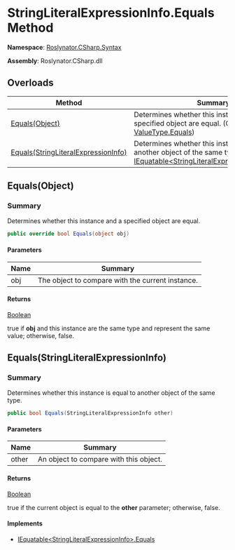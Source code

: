 # StringLiteralExpressionInfo\.Equals Method

**Namespace**: [Roslynator.CSharp.Syntax](../../README.md)

**Assembly**: Roslynator\.CSharp\.dll

## Overloads

| Method | Summary |
| ------ | ------- |
| [Equals(Object)](#Roslynator_CSharp_Syntax_StringLiteralExpressionInfo_Equals_System_Object_) | Determines whether this instance and a specified object are equal\. \(Overrides [ValueType.Equals](https://docs.microsoft.com/en-us/dotnet/api/system.valuetype.equals)\) |
| [Equals(StringLiteralExpressionInfo)](#Roslynator_CSharp_Syntax_StringLiteralExpressionInfo_Equals_Roslynator_CSharp_Syntax_StringLiteralExpressionInfo_) | Determines whether this instance is equal to another object of the same type\. \(Implements [IEquatable\<StringLiteralExpressionInfo>.Equals](https://docs.microsoft.com/en-us/dotnet/api/system.iequatable-1.equals)\) |

## Equals\(Object\)<a name="Roslynator_CSharp_Syntax_StringLiteralExpressionInfo_Equals_System_Object_"></a>

### Summary

Determines whether this instance and a specified object are equal\.

```csharp
public override bool Equals(object obj)
```

#### Parameters

| Name | Summary |
| ---- | ------- |
| obj | The object to compare with the current instance\.  |

#### Returns

[Boolean](https://docs.microsoft.com/en-us/dotnet/api/system.boolean)

true if **obj** and this instance are the same type and represent the same value; otherwise, false\. 

## Equals\(StringLiteralExpressionInfo\)<a name="Roslynator_CSharp_Syntax_StringLiteralExpressionInfo_Equals_Roslynator_CSharp_Syntax_StringLiteralExpressionInfo_"></a>

### Summary

Determines whether this instance is equal to another object of the same type\.

```csharp
public bool Equals(StringLiteralExpressionInfo other)
```

#### Parameters

| Name | Summary |
| ---- | ------- |
| other | An object to compare with this object\. |

#### Returns

[Boolean](https://docs.microsoft.com/en-us/dotnet/api/system.boolean)

true if the current object is equal to the **other** parameter; otherwise, false\.

#### Implements

* [IEquatable\<StringLiteralExpressionInfo>.Equals](https://docs.microsoft.com/en-us/dotnet/api/system.iequatable-1.equals)
